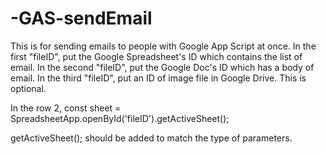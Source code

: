 # -GAS-sendEmail

This is for sending emails to people with Google App Script at once.
In the first "fileID", put the Google Spreadsheet's ID which contains the list of email.
In the second "fileID", put the Google Doc's ID which has a body of email.
In the third "fileID", put an ID of image file in Google Drive. This is optional.

In the row 2,
  const sheet = SpreadsheetApp.openById('fileID').getActiveSheet();

getActiveSheet(); should be added to match the type of parameters.
